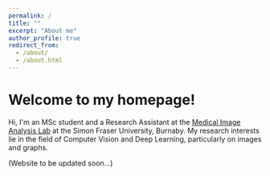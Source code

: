 ```yaml
---
permalink: /
title: ""
excerpt: "About me"
author_profile: true
redirect_from: 
  - /about/
  - /about.html
---
```


Welcome to my homepage!
=====

Hi, I'm an MSc student and a Research Assistant at the [Medical Image Analysis Lab](https://www.medicalimageanalysis.com/) at the Simon Fraser University, Burnaby. My research interests lie in the field of Computer Vision and Deep Learning, particularly on images and graphs.

(Website to be updated soon...)




